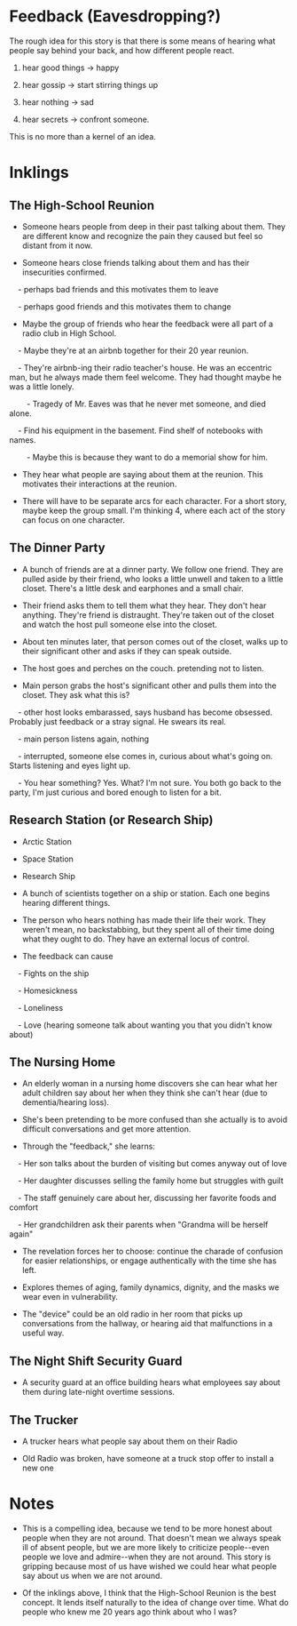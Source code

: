 # Feedback (Eavesdropping?)

The rough idea for this story is that there is some means of hearing what people say behind your back, and how different people react.

  

1. hear good things -> happy

2. hear gossip -> start stirring things up

3. hear nothing -> sad

4. hear secrets -> confront someone.

  

This is no more than a kernel of an idea.

  

# Inklings

## The High-School Reunion

- Someone hears people from deep in their past talking about them. They are different know and recognize the pain they caused but feel so distant from it now.

- Someone hears close friends talking about them and has their insecurities confirmed.

    - perhaps bad friends and this motivates them to leave

    - perhaps good friends and this motivates them to change

- Maybe the group of friends who hear the feedback were all part of a radio club in High School.

    - Maybe they're at an airbnb together for their 20 year reunion.

    - They're airbnb-ing their radio teacher's house. He was an eccentric man, but he always made them feel welcome. They had thought maybe he was a little lonely.

        - Tragedy of Mr. Eaves was that he never met someone, and died alone.

    - Find his equipment in the basement. Find shelf of notebooks with names.

        - Maybe this is because they want to do a memorial show for him.

- They hear what people are saying about them at the reunion. This motivates their interactions at the reunion.

- There will have to be separate arcs for each character. For a short story, maybe keep the group small. I'm thinking 4, where each act of the story can focus on one character.

## The Dinner Party

- A bunch of friends are at a dinner party. We follow one friend. They are pulled aside by their friend, who looks a little unwell and taken to a little closet. There's a little desk and earphones and a small chair.

- Their friend asks them to tell them what they hear. They don't hear anything. They're friend is distraught. They're taken out of the closet and watch the host pull someone else into the closet.

- About ten minutes later, that person comes out of the closet, walks up to their significant other and asks if they can speak outside.

- The host goes and perches on the couch. pretending not to listen.

- Main person grabs the host's significant other and pulls them into the closet. They ask what this is?

    - other host looks embarassed, says husband has become obsessed. Probably just feedback or a stray signal. He swears its real.

    - main person listens again, nothing

    - interrupted, someone else comes in, curious about what's going on. Starts listening and eyes light up.

    - You hear something? Yes. What? I'm not sure. You both go back to the party, I'm just curious and bored enough to listen for a bit.

## Research Station (or Research Ship)

- Arctic Station

- Space Station

- Research Ship

- A bunch of scientists together on a ship or station. Each one begins hearing different things.

- The person who hears nothing has made their life their work. They weren't mean, no backstabbing, but they spent all of their time doing what they ought to do. They have an external locus of control.

- The feedback can cause

    - Fights on the ship

    - Homesickness

    - Loneliness

    - Love (hearing someone talk about wanting you that you didn't know about)

## The Nursing Home

- An elderly woman in a nursing home discovers she can hear what her adult children say about her when they think she can't hear (due to dementia/hearing loss).

- She's been pretending to be more confused than she actually is to avoid difficult conversations and get more attention.

- Through the "feedback," she learns:

    - Her son talks about the burden of visiting but comes anyway out of love

    - Her daughter discusses selling the family home but struggles with guilt

    - The staff genuinely care about her, discussing her favorite foods and comfort

    - Her grandchildren ask their parents when "Grandma will be herself again"

- The revelation forces her to choose: continue the charade of confusion for easier relationships, or engage authentically with the time she has left.

- Explores themes of aging, family dynamics, dignity, and the masks we wear even in vulnerability.

- The "device" could be an old radio in her room that picks up conversations from the hallway, or hearing aid that malfunctions in a useful way.

## The Night Shift Security Guard

- A security guard at an office building hears what employees say about them during late-night overtime sessions.

## The Trucker

- A trucker hears what people say about them on their Radio

- Old Radio was broken, have someone at a truck stop offer to install a new one

  

# Notes

- This is a compelling idea, because we tend to be more honest about people when they are not around. That doesn't mean we always speak ill of absent people, but we are more likely to criticize people--even people we love and admire--when they are not around. This story is gripping because most of us have wished we could hear what people say about us when we are not around.

- Of the inklings above, I think that the High-School Reunion is the best concept. It lends itself naturally to the idea of change over time. What do people who knew me 20 years ago think about who I was?
